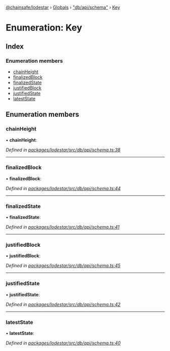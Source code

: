 [@chainsafe/lodestar](../README.md) › [Globals](../globals.md) › ["db/api/schema"](../modules/_db_api_schema_.md) › [Key](_db_api_schema_.key.md)

# Enumeration: Key

## Index

### Enumeration members

* [chainHeight](_db_api_schema_.key.md#chainheight)
* [finalizedBlock](_db_api_schema_.key.md#finalizedblock)
* [finalizedState](_db_api_schema_.key.md#finalizedstate)
* [justifiedBlock](_db_api_schema_.key.md#justifiedblock)
* [justifiedState](_db_api_schema_.key.md#justifiedstate)
* [latestState](_db_api_schema_.key.md#lateststate)

## Enumeration members

###  chainHeight

• **chainHeight**:

*Defined in [packages/lodestar/src/db/api/schema.ts:38](https://github.com/ChainSafe/lodestar/blob/eb468c79c/packages/lodestar/src/db/api/schema.ts#L38)*

___

###  finalizedBlock

• **finalizedBlock**:

*Defined in [packages/lodestar/src/db/api/schema.ts:44](https://github.com/ChainSafe/lodestar/blob/eb468c79c/packages/lodestar/src/db/api/schema.ts#L44)*

___

###  finalizedState

• **finalizedState**:

*Defined in [packages/lodestar/src/db/api/schema.ts:41](https://github.com/ChainSafe/lodestar/blob/eb468c79c/packages/lodestar/src/db/api/schema.ts#L41)*

___

###  justifiedBlock

• **justifiedBlock**:

*Defined in [packages/lodestar/src/db/api/schema.ts:45](https://github.com/ChainSafe/lodestar/blob/eb468c79c/packages/lodestar/src/db/api/schema.ts#L45)*

___

###  justifiedState

• **justifiedState**:

*Defined in [packages/lodestar/src/db/api/schema.ts:42](https://github.com/ChainSafe/lodestar/blob/eb468c79c/packages/lodestar/src/db/api/schema.ts#L42)*

___

###  latestState

• **latestState**:

*Defined in [packages/lodestar/src/db/api/schema.ts:40](https://github.com/ChainSafe/lodestar/blob/eb468c79c/packages/lodestar/src/db/api/schema.ts#L40)*
